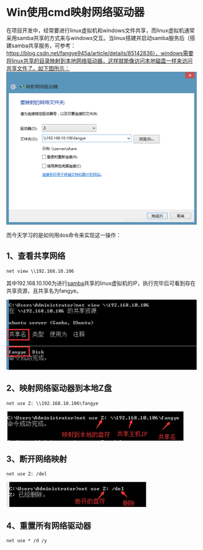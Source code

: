 # Win使用cmd映射网络驱动器



 在项目开发中，经常要进行linux虚拟机和windows文件共享，而linux虚拟机通常采用samba共享的方式来与windows交互。当linux搭建并启动samba服务后（搭建samba共享服务，可参考：https://blog.csdn.net/fangye945a/article/details/85142836），windows需要将linux共享的目录映射到本地网络驱动器，这样就能像访问本地磁盘一样来访问共享文件了。如下图所示：
![image-20220729083444840](cmd_ysqdq.assets/image-20220729083444840.png)

而今天学习的是如何用dos命令来实现这一操作：



## 1、查看共享网络

```shell
net view \\192.168.10.106
```

其中192.168.10.106为进行[samba](https://so.csdn.net/so/search?q=samba&spm=1001.2101.3001.7020)共享的linux虚拟机的IP，执行完毕后可看到存在共享资源，且共享名为fangye。

![image-20220729083529352](cmd_ysqdq.assets/image-20220729083529352.png)

## 2、映射网络驱动器到本地Z盘

```shell
net use Z: \\192.168.10.106\fangye
```

![image-20220729083559370](cmd_ysqdq.assets/image-20220729083559370.png)

## 3、断开网络映射

```
net use Z: /del
```

![image-20220729083627180](cmd_ysqdq.assets/image-20220729083627180.png)

## 4、重置所有网络驱动器

```shell
net use * /d /y
```